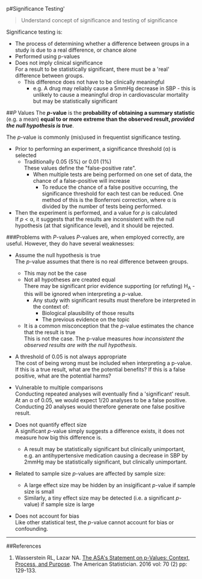 p#Significance Testing'
> Understand concept of significance and testing of significance

Significance testing is:
* The process of determining whether a difference between groups in a study is due to a real difference, or chance alone
* Performed using p-values
* Does not imply clinical significance  
For a result to be statistically significant, there must be a 'real' difference between groups.
    * This difference does not have to be clinically meaningful  
        *  e.g. A drug may reliably cause a 5mmHg decrease in SBP - this is unlikely to cause a meaningful drop in cardiovascular mortality but may be statistically significant

##*P* Values
The ***p*-value** is the **probability of obtaining a summary statistic** (e.g. a mean) **equal to or more extreme than the observed result, *provided the null hypothesis is true***.

The *p*-value is commonly (mis)used in frequentist significance testing.
* Prior to performing an experiment, a significance threshold (α) is selected
    * Traditionally 0.05 (5%) or 0.01 (1%)  
    These values define the "false-positive rate".
        * When multiple tests are being performed on one set of data, the chance of a false-positive will increase
            * To reduce the chance of a false positive occurring, the significance threshold for each test can be reduced. One method of this is the Bonferroni correction, where α is divided by the number of tests being performed.
* Then the experiment is performed, and a value for *p* is calculated  
If *p* < α, it suggests that the results are inconsistent with the null hypothesis (at that significance level), and it should be rejected. 

###Problems with *P*-values
*P*-values are, when employed correctly, are useful. However, they do have several weaknesses:
* Assume the null hypothesis is true  
The *p*-value assumes that there is no real difference between groups.
    * This may not be the case
    * Not all hypotheses are created equal  
    There may be significant prior evidence supporting (or refuting) H<sub>A</sub> - this will be ignored when interpreting a *p*-value.
        * Any study with significant results must therefore be interpreted in the context of:
            * Biological plausibility of those results
            * The previous evidence on the topic
    * It is a common misconception that the *p*-value estimates the chance that the result is true  
    This is not the case. The p-value measures *how inconsistent the observed results are with the null hypothesis*.
            
            
* A threshold of 0.05 is not always appropriate  
The cost of being wrong must be included when interpreting a p-value. If this is a true result, what are the potential benefits? If this is a false positive, what are the potential harms?


* Vulnerable to multiple comparisons  
Conducting repeated analyses will eventually find a 'significant' result. At an α of 0.05, we would expect 1/20 analyses to be a false positive. Conducting 20 analyses would therefore generate one false positive result. 


* Does not quantify effect size  
A significant *p*-value simply suggests a difference exists, it does not measure how big this difference is.
    * A result may be statistically significant but clinically unimportant, e.g. an antihypertensive medication causing a decrease in SBP by 2mmHg may be statistically significant, but clinically unimportant.


* Related to sample size
*p*-values are affected by sample size:
    * A large effect size may be hidden by an insigificant *p*-value if sample size is small
    * Similarly, a tiny effect size may be detected (i.e. a significant *p*-value) if sample size is large


* Does not account for bias  
Like other statistical test, the *p*-value cannot account for bias or confounding.

---

##References
1. Wasserstein RL, Lazar NA. [The ASA's Statement on p-Values: Context, Process, and Purpose](http://www.tandfonline.com/doi/full/10.1080/00031305.2016.1154108). The American Statistician. 2016 vol: 70 (2) pp: 129-133.
    